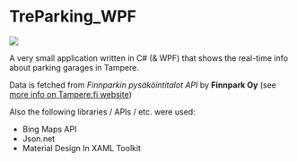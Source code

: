 # TreParking_WPF

![](http://i.imgur.com/ejEppWK.png)

A very small application written in C# (& WPF) that shows the real-time info about parking garages in Tampere. 

Data is fetched from *Finnparkin pysäköintitalot API* by **Finnpark Oy** (see [more info on Tampere.fi website](https://palvelut2.tampere.fi/tietovaranto/tietovaranto.php?id=187))

Also the following libraries / APIs / etc. were used:
* Bing Maps API
* Json.net
* Material Design In XAML Toolkit
